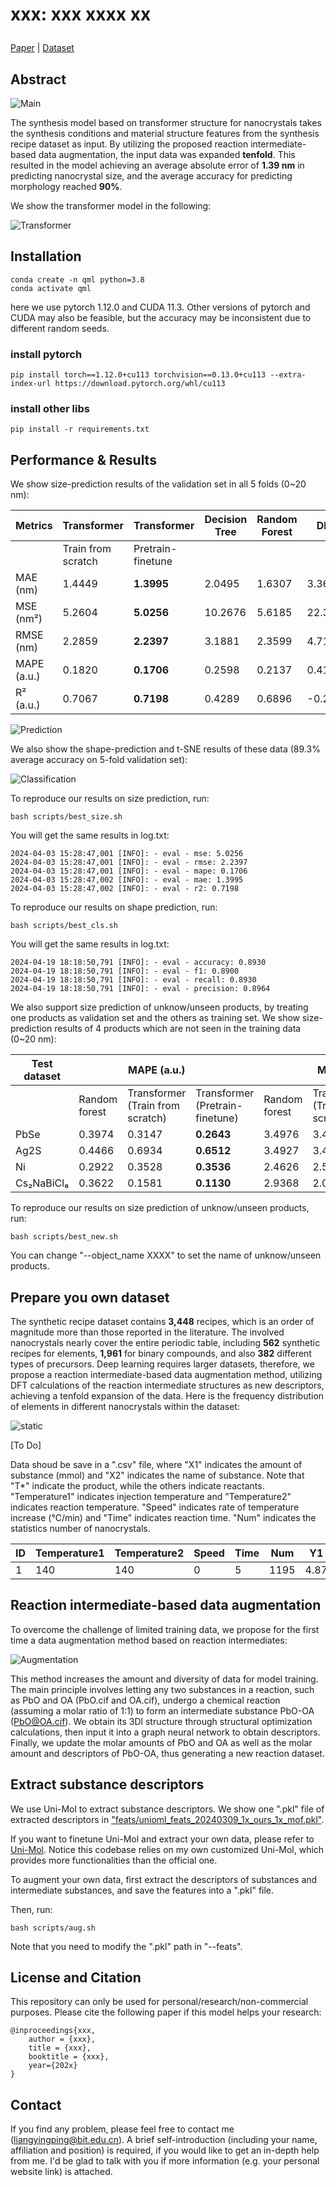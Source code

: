# <p>  <b>xxx: xxx xxxx xx </b> </p>

[Paper]() | [Dataset]()

## Abstract 

![Main](assets/main.png)

The synthesis model based on transformer structure for nanocrystals takes the synthesis conditions and material structure features from the synthesis recipe dataset as input. By utilizing the proposed reaction intermediate-based data augmentation, the input data was expanded **tenfold**. This resulted in the model achieving an average absolute error of **1.39 nm** in predicting nanocrystal size, and the average accuracy for predicting morphology reached **90%**.

We show the transformer model in the following:

![Transformer](assets/transformer.png)

## Installation
```
conda create -n qml python=3.8
conda activate qml
```

here we use pytorch 1.12.0 and CUDA 11.3. Other versions of pytorch and CUDA may also be feasible, but the accuracy may be inconsistent due to different random seeds.

### install pytorch
```
pip install torch==1.12.0+cu113 torchvision==0.13.0+cu113 --extra-index-url https://download.pytorch.org/whl/cu113

```

### install other libs
```
pip install -r requirements.txt
```

## Performance & Results

We show size-prediction results of the validation set in all 5 folds (0~20 nm):

| Metrics | Transformer | Transformer | Decision Tree | Random Forest | DNN | LSTM |
|---------|-------------|-------------|-------------|-------------|-------------|------------------------|
|         | Train from scratch | Pretrain-finetune |               |               |                             |                        |
| MAE (nm) | 1.4449 | **1.3995** | 2.0495 | 1.6307 | 3.3697 | 1.5570 |
| MSE (nm²) | 5.2604 | **5.0256** | 10.2676 | 5.6185 | 22.3104 | 5.9962 |
| RMSE (nm) | 2.2859 | **2.2397** | 3.1881 | 2.3599 | 4.7151 | 2.4461 |
| MAPE (a.u.) | 0.1820 | **0.1706** | 0.2598 | 0.2137 | 0.4178 | 0.1930 |
| R² (a.u.) | 0.7067 | **0.7198** | 0.4289 | 0.6896 | -0.2546 | 0.6629 |

![Prediction](assets/prediction.png)

We also show the shape-prediction and t-SNE results of these data (89.3% average accuracy on 5-fold validation set):

![Classification](assets/classification.png)

To reproduce our results on size prediction, run:
```
bash scripts/best_size.sh
```

You will get the same results in log.txt:
```
2024-04-03 15:28:47,001 [INFO]: - eval - mse: 5.0256
2024-04-03 15:28:47,001 [INFO]: - eval - rmse: 2.2397
2024-04-03 15:28:47,001 [INFO]: - eval - mape: 0.1706
2024-04-03 15:28:47,002 [INFO]: - eval - mae: 1.3995
2024-04-03 15:28:47,002 [INFO]: - eval - r2: 0.7198
```

To reproduce our results on shape prediction, run:
```
bash scripts/best_cls.sh
```

You will get the same results in log.txt:
```
2024-04-19 18:18:50,791 [INFO]: - eval - accuracy: 0.8930
2024-04-19 18:18:50,791 [INFO]: - eval - f1: 0.8900
2024-04-19 18:18:50,791 [INFO]: - eval - recall: 0.8930
2024-04-19 18:18:50,791 [INFO]: - eval - precision: 0.8964
```

We also support size prediction of unknow/unseen products, by treating one products as validation set and the others as training set. We show size-prediction results of 4 products which are not seen in the training data (0~20 nm):

| Test dataset | | MAPE (a.u.) | | | MAE (nm) | | | R² (a.u.) | |
|--------------|-------------|-------------|-------------|-------------|-------------|-------------|-------------|-------------|-------------|
|              | Random forest | Transformer (Train from scratch) | Transformer (Pretrain-finetune) | Random forest | Transformer (Train from scratch) | Transformer (Pretrain-finetune) | Random forest | Transformer (Train from scratch) | Transformer (Pretrain-finetune) |
| PbSe         | 0.3974 | 0.3147 | **0.2643** | 3.4976 | 3.4941 | **2.6522** | -6.4040 | -0.1443 | **0.3853** |
| Ag2S         | 0.4466 | 0.6934 | **0.6512** | 3.4927 | 3.4786 | **3.1903** | -2.5640 | 0.1936 | **0.4056** |
| Ni           | 0.2922 | 0.3528 | **0.3536** | 2.4626 | 2.5411 | **2.0056** | -3.2779 | 0.2022 | **0.4200** |
| Cs₂NaBiCl₆   | 0.3622 | 0.1581 | **0.1130** | 2.9368 | 2.0923 | **1.4805** | -0.4251 | 0.3742 | **0.6910** |

To reproduce our results on size prediction of unknow/unseen products, run:
```
bash scripts/best_new.sh
```

You can change "--object_name XXXX" to set the name of unknow/unseen products.

## Prepare you own dataset

The synthetic recipe dataset contains **3,448** recipes, which is an order of magnitude more than those reported in the literature.  The involved nanocrystals nearly cover the entire periodic table, including **562** synthetic recipes for elements, **1,961** for binary compounds, and also **382** different types of precursors. Deep learning requires larger datasets, therefore, we propose a reaction intermediate-based data augmentation method, utilizing DFT calculations of the reaction intermediate structures as new descriptors, achieving a tenfold expansion of the data. Here is the frequency distribution of elements in different nanocrystals within the dataset:

![static](assets/static.png)

[To Do]

Data shoud be save in a ".csv" file, where "X1" indicates the amount of substance (mmol) and "X2" indicates the name of substance. Note that "T*" indicate the product, while the others indicate reactants. "Temperature1" indicates injection temperature and "Temperature2" indicates reaction temperature. "Speed" indicates rate of temperature increase (℃/min) and "Time" indicates reaction time. "Num" indicates the statistics number of nanocrystals.

| ID | Temperature1 | Temperature2 | Speed | Time | Num  | Y1   | Y2   | Y3 | T1 | T2  | A1 | B1 | C1     | D1    | E1    | F1    | G1 | H1 | I1 | J1 | K1 | L1 | M1 | A2  | B2 | C2  | D2  | E2 | F2 | G2 | H2 | I2 | J2 | K2 | L2 | M2         |
|----|--------------|--------------|-------|------|------|------|------|----|----|-----|----|----|--------|-------|-------|-------|----|----|----|----|----|----|----|-----|----|-----|-----|----|----|----|----|----|----|----|----|-----------|
| 1  | 140          | 140          | 0     | 5    | 1195 | 4.87 | 6.49 | 9  | 1  | PbSe| 5  | 5  | 46.875 | 5.015 | 5.605 | 22.214| 0  | 0  | 0  | 0  | 0  | 0  | 0  | PbO | Se | ODE | OLA | TOP| OA | PlaceHolder | PlaceHolder | PlaceHolder | PlaceHolder | PlaceHolder | PlaceHolder | PlaceHolder |

## Reaction intermediate-based data augmentation

To overcome the challenge of limited training data, we propose for the first time a data augmentation method based on reaction intermediates:

![Augmentation](assets/augmentation.png)

This method increases the amount and diversity of data for model training. The main principle involves letting any two substances in a reaction, such as PbO and OA (PbO.cif and OA.cif), undergo a chemical reaction (assuming a molar ratio of 1:1) to form an intermediate substance PbO-OA (PbO@OA.cif). We obtain its 3Dl structure through structural optimization calculations, then input it into a graph neural network to obtain descriptors. Finally, we update the molar amounts of PbO and OA as well as the molar amount and descriptors of PbO-OA, thus generating a new reaction dataset.

## Extract substance descriptors

We use Uni-Mol to extract substance descriptors. We show one ".pkl" file of extracted descriptors in ["feats/unioml_feats_20240309_1x_ours_1x_mof.pkl"](feats\unioml_feats_20240309_1x_ours_1x_mof.pkl).

If you want to finetune Uni-Mol and extract your own data, please refer to [Uni-Mol](Uni-Mol/README.md). Notice this codebase relies on my own customized Uni-Mol, which provides more functionalities than the official one.

To augment your own data, first extract the descriptors of substances and intermediate substances, and save the features into a ".pkl" file.

Then, run:
```
bash scripts/aug.sh
```

Note that you need to modify the ".pkl" path in "--feats".

## License and Citation
This repository can only be used for personal/research/non-commercial purposes. Please cite the following paper if this model helps your research:

```
@inproceedings{xxx,
    author = {xxx},
    title = {xxx},
    booktitle = {xxx},
    year={202x}
}
```

## Contact
If you find any problem, please feel free to contact me (liangyingping@bit.edu.cn). A brief self-introduction (including your name, affiliation and position) is required, if you would like to get an in-depth help from me. I'd be glad to talk with you if more information (e.g. your personal website link) is attached.